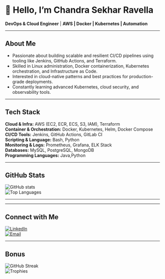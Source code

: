 # 👋 Hello, I’m Chandra Sekhar Ravella

**DevOps & Cloud Engineer** | **AWS | Docker | Kubernetes | Automation**

---

##  About Me
-  Passionate about building scalable and resilient CI/CD pipelines using tooling like Jenkins, GitHub Actions, and Terraform.
-  Skilled in Linux administration, Docker containerization, Kubernetes orchestration, and Infrastructure as Code.
-  Interested in cloud-native patterns and best practices for production-grade deployments.
-  Constantly learning advanced Kubernetes, cloud security, and observability tools.

---

##  Tech Stack

**Cloud & Infra:** AWS (EC2, ECR, ECS, S3, IAM), Terraform  
**Container & Orchestration:** Docker, Kubernetes, Helm, Docker Compose  
**CI/CD Tools:** Jenkins, GitHub Actions, GitLab CI  
**Scripting & Language:** Bash, Python  
**Monitoring & Logs:** Prometheus, Grafana, ELK Stack  
**Databases:** MySQL, PostgreSQL, MongoDB  
**Programming Languages:** Java,Python  

---

##  GitHub Stats
![GitHub stats](https://github-readme-stats.vercel.app/api?username=chandrasekhar-devops&show_icons=true&theme=radical)  
![Top Languages](https://github-readme-stats.vercel.app/api/top-langs/?username=chandrasekhar-devops&layout=compact&theme=radical)

---



---

##  Connect with Me
[![LinkedIn](https://img.shields.io/badge/LinkedIn-blue?logo=linkedin&logoColor=white)](https://www.linkedin.com/in/chandrasekhar-ravella/)  
[![Email](https://img.shields.io/badge/Email—me-red)](mailto:chandrasekhar.ravella3@gmail.com)

---

##  Bonus
![GitHub Streak](https://github-readme-streak-stats.herokuapp.com/?user=chandrasekhar-devops&theme=radical)  
![Trophies](https://github-profile-trophy.vercel.app/?username=chandrasekhar-devops&theme=onedark)

